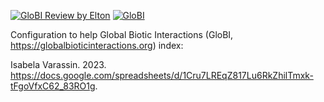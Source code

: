 [![GloBI Review by Elton](../../actions/workflows/review.yml/badge.svg)](../../actions/workflows/review.yml) [![GloBI](https://api.globalbioticinteractions.org/interaction.svg?accordingTo=globi:globalbioticinteractions/varassin2023&refutes=true&refutes=false)](https://globalbioticinteractions.org/?accordingTo=globi:globalbioticinteractions/varassin2023)

Configuration to help Global Biotic Interactions (GloBI, https://globalbioticinteractions.org) index:

Isabela Varassin. 2023. https://docs.google.com/spreadsheets/d/1Cru7LREqZ817Lu6RkZhilTmxk-tFgoVfxC62_83RO1g.
